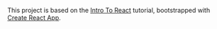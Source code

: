 This project is based on the [Intro To React](https://facebook.github.io/react/tutorial/tutorial.html) tutorial, bootstrapped with [Create React App](https://github.com/facebookincubator/create-react-app). 
